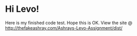 # Hi Levo!

Here is my finished code test. Hope this is OK. View the site @ http://thefakeashray.com/Ashrays-Levo-Assignment/dist/